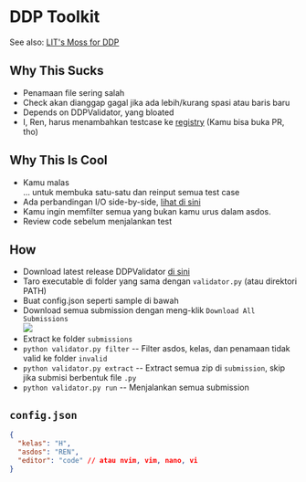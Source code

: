 # DDP Toolkit

See also: [LIT's Moss for DDP](https://github.com/asfiowilma/Moss-For-DDP)

## Why This Sucks

- Penamaan file sering salah
- Check akan dianggap gagal jika ada lebih/kurang spasi atau baris baru
- Depends on DDPValidator, yang bloated
- I, Ren, harus menambahkan testcase ke [registry](https://github.com/rorre/DDPValidator/tree/main/data) (Kamu bisa buka PR, tho)

## Why This Is Cool

- Kamu malas  
  ... untuk membuka satu-satu dan reinput semua test case
- Ada perbandingan I/O side-by-side, [lihat di sini](https://github.com/rorre/DDPValidator#error-diff)
- Kamu ingin memfilter semua yang bukan kamu urus dalam asdos.
- Review code sebelum menjalankan test

## How

- Download latest release DDPValidator [di sini](https://github.com/rorre/DDPValidator/releases/latest)
- Taro executable di folder yang sama dengan `validator.py` (atau direktori PATH)
- Buat config.json seperti sample di bawah
- Download semua submission dengan meng-klik `Download All Submissions`  
  ![](https://d.rorre.xyz/XGkZJLNUG/chrome_pIm2UHfFt5.png)
- Extract ke folder `submissions`
- `python validator.py filter` -- Filter asdos, kelas, dan penamaan tidak valid ke folder `invalid`
- `python validator.py extract` -- Extract semua zip di `submission`, skip jika submisi berbentuk file `.py`
- `python validator.py run` -- Menjalankan semua submission

## `config.json`

```json
{
  "kelas": "H",
  "asdos": "REN",
  "editor": "code" // atau nvim, vim, nano, vi
}
```
